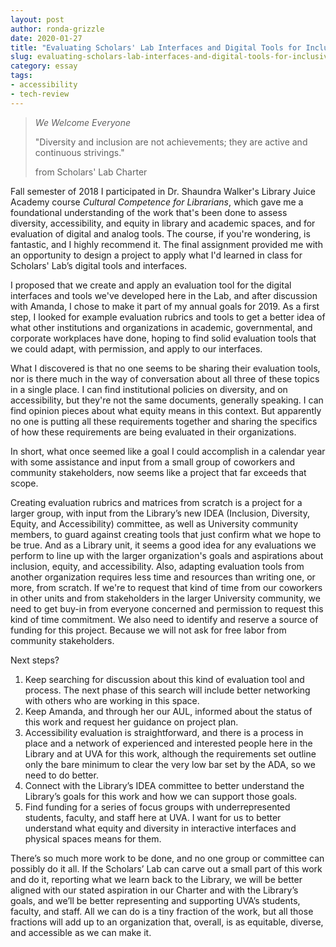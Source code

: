 ```yaml
---
layout: post
author: ronda-grizzle
date: 2020-01-27
title: "Evaluating Scholars' Lab Interfaces and Digital Tools for Inclusivity, Accessibility, and Equity"
slug: evaluating-scholars-lab-interfaces-and-digital-tools-for-inclusivity-accessibility-and-equity
category: essay
tags:
- accessibility
- tech-review
---
```


> *We Welcome Everyone*
>
> "Diversity and inclusion are not achievements; they are active and continuous strivings."
>
> from Scholars' Lab Charter

Fall semester of 2018 I participated in Dr. Shaundra Walker's Library Juice Academy course *Cultural Competence for Librarians*, which gave me a foundational understanding of the work that's been done to assess diversity, accessibility, and equity in library and academic spaces, and for evaluation of digital and analog tools. The course, if you're wondering, is fantastic, and I highly recommend it. The final assignment provided me with an opportunity to design a project to apply what I'd learned in class for Scholars' Lab’s digital tools and interfaces.

I proposed that we create and apply an evaluation tool for the digital interfaces and tools we've developed here in the Lab, and after discussion with Amanda, I chose to make it part of my annual goals for 2019. As a first step, I looked for example evaluation rubrics and tools to get a better idea of what other institutions and organizations in academic, governmental, and corporate workplaces have done, hoping to find solid evaluation tools that we could adapt, with permission, and apply to our interfaces.

What I discovered is that no one seems to be sharing their evaluation tools, nor is there much in the way of conversation about all three of these topics in a single place. I can find institutional policies on diversity, and on accessibility, but they're not the same documents, generally speaking. I can find opinion pieces about what equity means in this context. But apparently no one is putting all these requirements together and sharing the specifics of how these requirements are being evaluated in their organizations.

In short, what once seemed like a goal I could accomplish in a calendar year with some assistance and input from a small group of coworkers and community stakeholders, now seems like a project that far exceeds that scope.

Creating evaluation rubrics and matrices from scratch is a project for a larger group, with input from the Library’s new IDEA (Inclusion, Diversity, Equity, and Accessibility) committee, as well as University community members, to guard against creating tools that just confirm what we hope to be true. And as a Library unit, it seems a good idea for any evaluations we perform to line up with the larger organization's goals and aspirations about inclusion, equity, and accessibility. Also, adapting evaluation tools from another organization requires less time and resources than writing one, or more, from scratch. If we're to request that kind of time from our coworkers in other units and from stakeholders in the larger University community, we need to get buy-in from everyone concerned and permission to request this kind of time commitment. We also need to identify and reserve a source of funding for this project. Because we will not ask for free labor from community stakeholders.

Next steps?
1. Keep searching for discussion about this kind of evaluation tool and process. The next phase of this search will include better networking with others who are working in this space.
2. Keep Amanda, and through her our AUL, informed about the status of this work and request her guidance on project plan.
3. Accessibility evaluation is straightforward, and there is a process in place and a network of experienced and interested people here in the Library and at UVA for this work, although the requirements set outline only the bare minimum to clear the very low bar set by the ADA, so we need to do better.
4. Connect with the Library’s IDEA committee to better understand the Library’s goals for this work and how we can support those goals.
5. Find funding for a series of focus groups with underrepresented students, faculty, and staff here at UVA. I want for us to better understand what equity and diversity in interactive interfaces and physical spaces means for them.
 
There’s so much more work to be done, and no one group or committee can possibly do it all. If the Scholars’ Lab can carve out a small part of this work and do it, reporting what we learn back to the Library, we will be better aligned with our stated aspiration in our Charter and with the Library’s goals, and we’ll be better representing and supporting UVA’s students, faculty, and staff. All we can do is a tiny fraction of the work, but all those fractions will add up to an organization that, overall, is as equitable, diverse, and accessible as we can make it.



